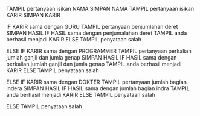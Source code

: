 TAMPIL pertanyaan isikan NAMA
SIMPAN NAMA
TAMPIL pertanyaan isikan KARIR
SIMPAN KARIR

IF KARIR sama dengan GURU
TAMPIL pertanyaan penjumlahan deret
SIMPAN HASIL
IF HASIL sama dengan penjumalahan deret
TAMPIL anda berhasil menjadi KARIR
ELSE
TAMPIL penyataan salah

ELSE IF KARIR sama dengan PROGRAMMER
TAMPIL pertanyaan perkalian jumlah ganjil dan jumla genap
SIMPAN HASIL
IF HASIL sama dengan perkalian jumlah ganjil dan jumla genap
TAMPIL anda berhasil menjadi KARIR
ELSE
TAMPIL penyataan salah

ELSE IF KARIR sama dengan DOKTER
TAMPIL pertanyaan jumlah bagian indera
SIMPAN HASIL
IF HASIL sama dengan jumlah bagian indra
TAMPIL anda berhasil menjadi KARIR
ELSE
TAMPIL penyataan salah

ELSE
TAMPIL penyataan salah

